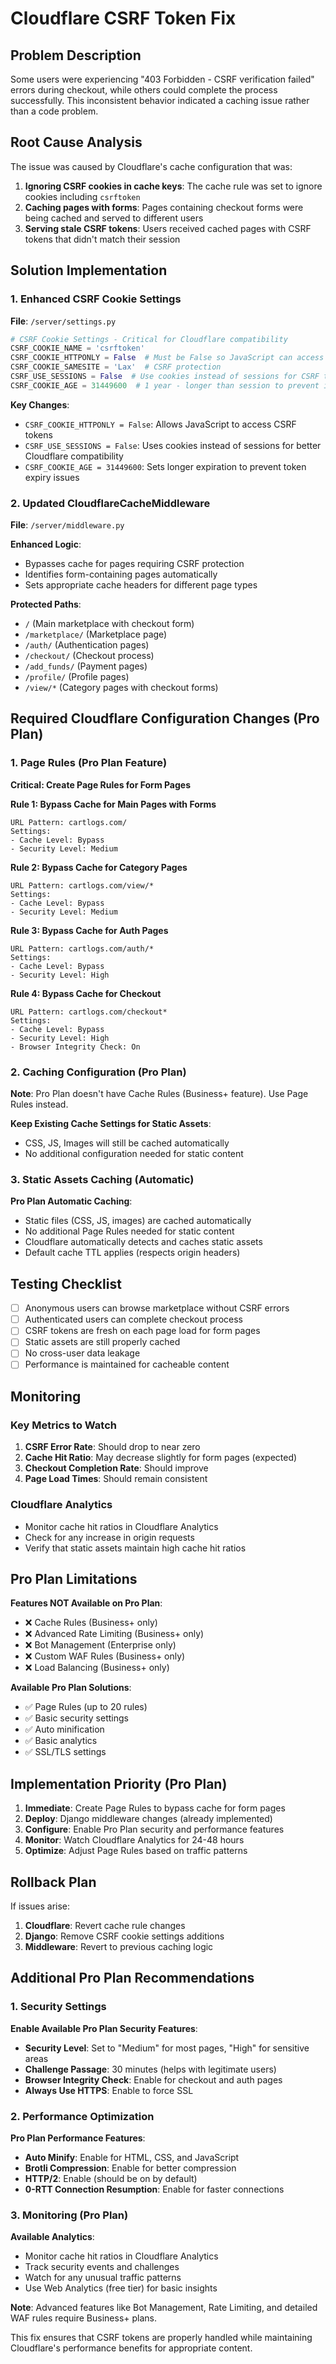 # Cloudflare CSRF Token Fix

## Problem Description

Some users were experiencing "403 Forbidden - CSRF verification failed" errors during checkout, while others could complete the process successfully. This inconsistent behavior indicated a caching issue rather than a code problem.

## Root Cause Analysis

The issue was caused by Cloudflare's cache configuration that was:

1. **Ignoring CSRF cookies in cache keys**: The cache rule was set to ignore cookies including `csrftoken`
2. **Caching pages with forms**: Pages containing checkout forms were being cached and served to different users
3. **Serving stale CSRF tokens**: Users received cached pages with CSRF tokens that didn't match their session

## Solution Implementation

### 1. Enhanced CSRF Cookie Settings

**File**: `/server/settings.py`

```python
# CSRF Cookie Settings - Critical for Cloudflare compatibility
CSRF_COOKIE_NAME = 'csrftoken'
CSRF_COOKIE_HTTPONLY = False  # Must be False so JavaScript can access it
CSRF_COOKIE_SAMESITE = 'Lax'  # CSRF protection
CSRF_USE_SESSIONS = False  # Use cookies instead of sessions for CSRF tokens
CSRF_COOKIE_AGE = 31449600  # 1 year - longer than session to prevent issues
```

**Key Changes**:
- `CSRF_COOKIE_HTTPONLY = False`: Allows JavaScript to access CSRF tokens
- `CSRF_USE_SESSIONS = False`: Uses cookies instead of sessions for better Cloudflare compatibility
- `CSRF_COOKIE_AGE = 31449600`: Sets longer expiration to prevent token expiry issues

### 2. Updated CloudflareCacheMiddleware

**File**: `/server/middleware.py`

**Enhanced Logic**:
- Bypasses cache for pages requiring CSRF protection
- Identifies form-containing pages automatically
- Sets appropriate cache headers for different page types

**Protected Paths**:
- `/` (Main marketplace with checkout form)
- `/marketplace/` (Marketplace page)
- `/auth/` (Authentication pages)
- `/checkout/` (Checkout process)
- `/add_funds/` (Payment pages)
- `/profile/` (Profile pages)
- `/view/*` (Category pages with checkout forms)

## Required Cloudflare Configuration Changes (Pro Plan)

### 1. Page Rules (Pro Plan Feature)

**Critical: Create Page Rules for Form Pages**

**Rule 1: Bypass Cache for Main Pages with Forms**
```
URL Pattern: cartlogs.com/
Settings:
- Cache Level: Bypass
- Security Level: Medium
```

**Rule 2: Bypass Cache for Category Pages**
```
URL Pattern: cartlogs.com/view/*
Settings:
- Cache Level: Bypass
- Security Level: Medium
```

**Rule 3: Bypass Cache for Auth Pages**
```
URL Pattern: cartlogs.com/auth/*
Settings:
- Cache Level: Bypass
- Security Level: High
```

**Rule 4: Bypass Cache for Checkout**
```
URL Pattern: cartlogs.com/checkout*
Settings:
- Cache Level: Bypass
- Security Level: High
- Browser Integrity Check: On
```

### 2. Caching Configuration (Pro Plan)

**Note**: Pro Plan doesn't have Cache Rules (Business+ feature). Use Page Rules instead.

**Keep Existing Cache Settings for Static Assets**:
- CSS, JS, Images will still be cached automatically
- No additional configuration needed for static content

### 3. Static Assets Caching (Automatic)

**Pro Plan Automatic Caching**:
- Static files (CSS, JS, images) are cached automatically
- No additional Page Rules needed for static content
- Cloudflare automatically detects and caches static assets
- Default cache TTL applies (respects origin headers)

## Testing Checklist

- [ ] Anonymous users can browse marketplace without CSRF errors
- [ ] Authenticated users can complete checkout process
- [ ] CSRF tokens are fresh on each page load for form pages
- [ ] Static assets are still properly cached
- [ ] No cross-user data leakage
- [ ] Performance is maintained for cacheable content

## Monitoring

### Key Metrics to Watch

1. **CSRF Error Rate**: Should drop to near zero
2. **Cache Hit Ratio**: May decrease slightly for form pages (expected)
3. **Checkout Completion Rate**: Should improve
4. **Page Load Times**: Should remain consistent

### Cloudflare Analytics

- Monitor cache hit ratios in Cloudflare Analytics
- Check for any increase in origin requests
- Verify that static assets maintain high cache hit ratios

## Pro Plan Limitations

**Features NOT Available on Pro Plan**:
- ❌ Cache Rules (Business+ only)
- ❌ Advanced Rate Limiting (Business+ only)
- ❌ Bot Management (Enterprise only)
- ❌ Custom WAF Rules (Business+ only)
- ❌ Load Balancing (Business+ only)

**Available Pro Plan Solutions**:
- ✅ Page Rules (up to 20 rules)
- ✅ Basic security settings
- ✅ Auto minification
- ✅ Basic analytics
- ✅ SSL/TLS settings

## Implementation Priority (Pro Plan)

1. **Immediate**: Create Page Rules to bypass cache for form pages
2. **Deploy**: Django middleware changes (already implemented)
3. **Configure**: Enable Pro Plan security and performance features
4. **Monitor**: Watch Cloudflare Analytics for 24-48 hours
5. **Optimize**: Adjust Page Rules based on traffic patterns

## Rollback Plan

If issues arise:

1. **Cloudflare**: Revert cache rule changes
2. **Django**: Remove CSRF cookie settings additions
3. **Middleware**: Revert to previous caching logic

## Additional Pro Plan Recommendations

### 1. Security Settings

**Enable Available Pro Plan Security Features**:
- **Security Level**: Set to "Medium" for most pages, "High" for sensitive areas
- **Challenge Passage**: 30 minutes (helps with legitimate users)
- **Browser Integrity Check**: Enable for checkout and auth pages
- **Always Use HTTPS**: Enable to force SSL

### 2. Performance Optimization

**Pro Plan Performance Features**:
- **Auto Minify**: Enable for HTML, CSS, and JavaScript
- **Brotli Compression**: Enable for better compression
- **HTTP/2**: Enable (should be on by default)
- **0-RTT Connection Resumption**: Enable for faster connections

### 3. Monitoring (Pro Plan)

**Available Analytics**:
- Monitor cache hit ratios in Cloudflare Analytics
- Track security events and challenges
- Watch for any unusual traffic patterns
- Use Web Analytics (free tier) for basic insights

**Note**: Advanced features like Bot Management, Rate Limiting, and detailed WAF rules require Business+ plans.

This fix ensures that CSRF tokens are properly handled while maintaining Cloudflare's performance benefits for appropriate content.
